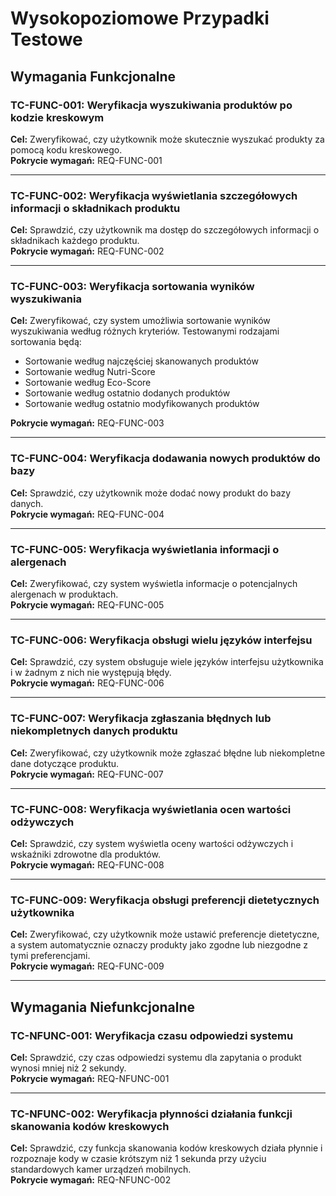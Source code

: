 # Wysokopoziomowe Przypadki Testowe

## Wymagania Funkcjonalne

### TC-FUNC-001: Weryfikacja wyszukiwania produktów po kodzie kreskowym
**Cel:** Zweryfikować, czy użytkownik może skutecznie wyszukać produkty za pomocą kodu kreskowego.  
**Pokrycie wymagań:** REQ-FUNC-001  

---

### TC-FUNC-002: Weryfikacja wyświetlania szczegółowych informacji o składnikach produktu
**Cel:** Sprawdzić, czy użytkownik ma dostęp do szczegółowych informacji o składnikach każdego produktu.  
**Pokrycie wymagań:** REQ-FUNC-002  

---

### TC-FUNC-003: Weryfikacja sortowania wyników wyszukiwania
**Cel:** Zweryfikować, czy system umożliwia sortowanie wyników wyszukiwania według różnych kryteriów. Testowanymi rodzajami sortowania będą:  
- Sortowanie według najczęściej skanowanych produktów  
- Sortowanie według Nutri-Score  
- Sortowanie według Eco-Score  
- Sortowanie według ostatnio dodanych produktów  
- Sortowanie według ostatnio modyfikowanych produktów  

**Pokrycie wymagań:** REQ-FUNC-003  

---

### TC-FUNC-004: Weryfikacja dodawania nowych produktów do bazy
**Cel:** Sprawdzić, czy użytkownik może dodać nowy produkt do bazy danych.  
**Pokrycie wymagań:** REQ-FUNC-004  

---

### TC-FUNC-005: Weryfikacja wyświetlania informacji o alergenach
**Cel:** Zweryfikować, czy system wyświetla informacje o potencjalnych alergenach w produktach.  
**Pokrycie wymagań:** REQ-FUNC-005  

---

### TC-FUNC-006: Weryfikacja obsługi wielu języków interfejsu
**Cel:** Sprawdzić, czy system obsługuje wiele języków interfejsu użytkownika i w żadnym z nich nie występują błędy.  
**Pokrycie wymagań:** REQ-FUNC-006  

---

### TC-FUNC-007: Weryfikacja zgłaszania błędnych lub niekompletnych danych produktu
**Cel:** Zweryfikować, czy użytkownik może zgłaszać błędne lub niekompletne dane dotyczące produktu.  
**Pokrycie wymagań:** REQ-FUNC-007  

---

### TC-FUNC-008: Weryfikacja wyświetlania ocen wartości odżywczych
**Cel:** Sprawdzić, czy system wyświetla oceny wartości odżywczych i wskaźniki zdrowotne dla produktów.  
**Pokrycie wymagań:** REQ-FUNC-008  

---

### TC-FUNC-009: Weryfikacja obsługi preferencji dietetycznych użytkownika
**Cel:** Zweryfikować, czy użytkownik może ustawić preferencje dietetyczne, a system automatycznie oznaczy produkty jako zgodne lub niezgodne z tymi preferencjami.  
**Pokrycie wymagań:** REQ-FUNC-009  

---

## Wymagania Niefunkcjonalne

### TC-NFUNC-001: Weryfikacja czasu odpowiedzi systemu
**Cel:** Sprawdzić, czy czas odpowiedzi systemu dla zapytania o produkt wynosi mniej niż 2 sekundy.  
**Pokrycie wymagań:** REQ-NFUNC-001  

---

### TC-NFUNC-002: Weryfikacja płynności działania funkcji skanowania kodów kreskowych
**Cel:** Sprawdzić, czy funkcja skanowania kodów kreskowych działa płynnie i rozpoznaje kody w czasie krótszym niż 1 sekunda przy użyciu standardowych kamer urządzeń mobilnych.  
**Pokrycie wymagań:** REQ-NFUNC-002  
